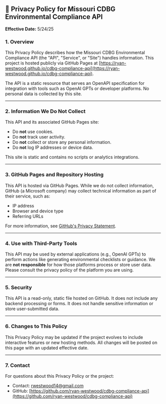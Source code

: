 ## 📄 Privacy Policy for Missouri CDBG Environmental Compliance API

**Effective Date:** 5/24/25

### 1. Overview

This Privacy Policy describes how the Missouri CDBG Environmental Compliance API (the "API", "Service", or "Site") handles information. This project is hosted publicly via GitHub Pages at [https://ryan-westwood.github.io/cdbg-compliance-api](https://ryan-westwood.github.io/cdbg-compliance-api).

The API is a static resource that serves an OpenAPI specification for integration with tools such as OpenAI GPTs or developer platforms. No personal data is collected by this site.

---

### 2. Information We Do Not Collect

This API and its associated GitHub Pages site:

* Do **not** use cookies.
* Do **not** track user activity.
* Do **not** collect or store any personal information.
* Do **not** log IP addresses or device data.

This site is static and contains no scripts or analytics integrations.

---

### 3. GitHub Pages and Repository Hosting

This API is hosted via GitHub Pages. While we do not collect information, GitHub (a Microsoft company) may collect technical information as part of their service, such as:

* IP address
* Browser and device type
* Referring URLs

For more information, see [GitHub's Privacy Statement](https://docs.github.com/en/site-policy/privacy-policies/github-privacy-statement).

---

### 4. Use with Third-Party Tools

This API may be used by external applications (e.g., OpenAI GPTs) to perform actions like generating environmental checklists or guidance. We are **not responsible** for how those platforms process or store user data. Please consult the privacy policy of the platform you are using.

---

### 5. Security

This API is a read-only, static file hosted on GitHub. It does not include any backend processing or forms. It does not handle sensitive information or store user-submitted data.

---

### 6. Changes to This Policy

This Privacy Policy may be updated if the project evolves to include interactive features or new hosting methods. All changes will be posted on this page with an updated effective date.

---

### 7. Contact

For questions about this Privacy Policy or the project:

* Contact: rwestwood14@gmail.com
* GitHub: [https://github.com/ryan-westwood/cdbg-compliance-api](https://github.com/ryan-westwood/cdbg-compliance-api)
